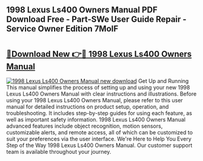 ## 1998 Lexus Ls400 Owners Manual PDF Download Free - Part-SWe User Guide Repair - Service Owner Edition 7MoIF

# <h2><a href="http://bc25246.oget.top/?id=1998+Lexus+Ls400+Owners+Manual">🔗Download New 👉🔴 1998 Lexus Ls400 Owners Manual</a></h2>

[![1998 Lexus Ls400 Owners Manual new download](https://i.imgur.com/5g1atiW.png)](http://bc25246.oget.top/?id=1998+Lexus+Ls400+Owners+Manual)
Get Up and Running This manual simplifies the process of setting up and using your new 1998 Lexus Ls400 Owners Manual with clear instructions and illustrations. Before using your 1998 Lexus Ls400 Owners Manual, please refer to this user manual for detailed instructions on product setup, operation, and troubleshooting. It includes step-by-step guides for using each feature, as well as important safety information. 1998 Lexus Ls400 Owners Manual advanced features include object recognition, motion sensors, customizable alerts, and remote access, all of which can be customized to suit your preferences via the user interface. We're Here to Help You Every Step of the Way 1998 Lexus Ls400 Owners Manual. Our customer support team is available throughout your journey.
